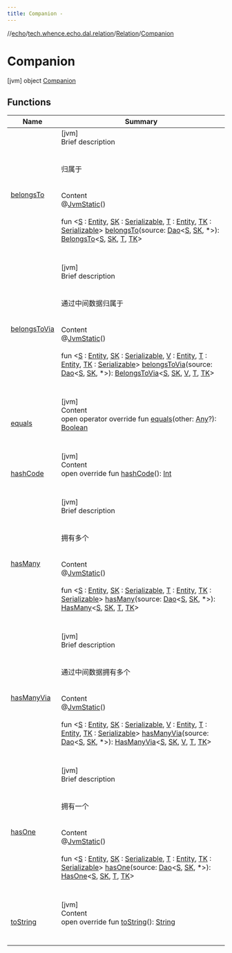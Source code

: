 ```yaml
---
title: Companion -
---
```

//[echo](../../../index.md)/[tech.whence.echo.dal.relation](../../index.md)/[Relation](../index.md)/[Companion](index.md)



# Companion  
 [jvm] object [Companion](index.md)   


## Functions  
  
|  Name|  Summary| 
|---|---|
| [belongsTo](belongs-to.md)| [jvm]  <br>Brief description  <br><br><br>归属于<br><br>  <br>Content  <br>@[JvmStatic](https://kotlinlang.org/api/latest/jvm/stdlib/kotlin.jvm/-jvm-static/index.html)()  <br>  <br>fun <[S](belongs-to.md) : [Entity](../../../tech.whence.echo.dal.entity/-entity/index.md), [SK](belongs-to.md) : [Serializable](https://docs.oracle.com/javase/8/docs/api/java/io/Serializable.html), [T](belongs-to.md) : [Entity](../../../tech.whence.echo.dal.entity/-entity/index.md), [TK](belongs-to.md) : [Serializable](https://docs.oracle.com/javase/8/docs/api/java/io/Serializable.html)> [belongsTo](belongs-to.md)(source: [Dao](../../../tech.whence.echo.dal.dao/-dao/index.md)<[S](belongs-to.md), [SK](belongs-to.md), *>): [BelongsTo](../../-belongs-to/index.md)<[S](belongs-to.md), [SK](belongs-to.md), [T](belongs-to.md), [TK](belongs-to.md)>  <br><br><br>
| [belongsToVia](belongs-to-via.md)| [jvm]  <br>Brief description  <br><br><br>通过中间数据归属于<br><br>  <br>Content  <br>@[JvmStatic](https://kotlinlang.org/api/latest/jvm/stdlib/kotlin.jvm/-jvm-static/index.html)()  <br>  <br>fun <[S](belongs-to-via.md) : [Entity](../../../tech.whence.echo.dal.entity/-entity/index.md), [SK](belongs-to-via.md) : [Serializable](https://docs.oracle.com/javase/8/docs/api/java/io/Serializable.html), [V](belongs-to-via.md) : [Entity](../../../tech.whence.echo.dal.entity/-entity/index.md), [T](belongs-to-via.md) : [Entity](../../../tech.whence.echo.dal.entity/-entity/index.md), [TK](belongs-to-via.md) : [Serializable](https://docs.oracle.com/javase/8/docs/api/java/io/Serializable.html)> [belongsToVia](belongs-to-via.md)(source: [Dao](../../../tech.whence.echo.dal.dao/-dao/index.md)<[S](belongs-to-via.md), [SK](belongs-to-via.md), *>): [BelongsToVia](../../-belongs-to-via/index.md)<[S](belongs-to-via.md), [SK](belongs-to-via.md), [V](belongs-to-via.md), [T](belongs-to-via.md), [TK](belongs-to-via.md)>  <br><br><br>
| [equals](../../../tech.whence.echo.webclient.response.exception/-response-unrecognized-exception/index.md#kotlin/Any/equals/#kotlin.Any?/PointingToDeclaration/)| [jvm]  <br>Content  <br>open operator override fun [equals](../../../tech.whence.echo.webclient.response.exception/-response-unrecognized-exception/index.md#kotlin/Any/equals/#kotlin.Any?/PointingToDeclaration/)(other: [Any](https://kotlinlang.org/api/latest/jvm/stdlib/kotlin/-any/index.html)?): [Boolean](https://kotlinlang.org/api/latest/jvm/stdlib/kotlin/-boolean/index.html)  <br><br><br>
| [hashCode](../../../tech.whence.echo.webclient.response.exception/-response-unrecognized-exception/index.md#kotlin/Any/hashCode/#/PointingToDeclaration/)| [jvm]  <br>Content  <br>open override fun [hashCode](../../../tech.whence.echo.webclient.response.exception/-response-unrecognized-exception/index.md#kotlin/Any/hashCode/#/PointingToDeclaration/)(): [Int](https://kotlinlang.org/api/latest/jvm/stdlib/kotlin/-int/index.html)  <br><br><br>
| [hasMany](has-many.md)| [jvm]  <br>Brief description  <br><br><br>拥有多个<br><br>  <br>Content  <br>@[JvmStatic](https://kotlinlang.org/api/latest/jvm/stdlib/kotlin.jvm/-jvm-static/index.html)()  <br>  <br>fun <[S](has-many.md) : [Entity](../../../tech.whence.echo.dal.entity/-entity/index.md), [SK](has-many.md) : [Serializable](https://docs.oracle.com/javase/8/docs/api/java/io/Serializable.html), [T](has-many.md) : [Entity](../../../tech.whence.echo.dal.entity/-entity/index.md), [TK](has-many.md) : [Serializable](https://docs.oracle.com/javase/8/docs/api/java/io/Serializable.html)> [hasMany](has-many.md)(source: [Dao](../../../tech.whence.echo.dal.dao/-dao/index.md)<[S](has-many.md), [SK](has-many.md), *>): [HasMany](../../-has-many/index.md)<[S](has-many.md), [SK](has-many.md), [T](has-many.md), [TK](has-many.md)>  <br><br><br>
| [hasManyVia](has-many-via.md)| [jvm]  <br>Brief description  <br><br><br>通过中间数据拥有多个<br><br>  <br>Content  <br>@[JvmStatic](https://kotlinlang.org/api/latest/jvm/stdlib/kotlin.jvm/-jvm-static/index.html)()  <br>  <br>fun <[S](has-many-via.md) : [Entity](../../../tech.whence.echo.dal.entity/-entity/index.md), [SK](has-many-via.md) : [Serializable](https://docs.oracle.com/javase/8/docs/api/java/io/Serializable.html), [V](has-many-via.md) : [Entity](../../../tech.whence.echo.dal.entity/-entity/index.md), [T](has-many-via.md) : [Entity](../../../tech.whence.echo.dal.entity/-entity/index.md), [TK](has-many-via.md) : [Serializable](https://docs.oracle.com/javase/8/docs/api/java/io/Serializable.html)> [hasManyVia](has-many-via.md)(source: [Dao](../../../tech.whence.echo.dal.dao/-dao/index.md)<[S](has-many-via.md), [SK](has-many-via.md), *>): [HasManyVia](../../-has-many-via/index.md)<[S](has-many-via.md), [SK](has-many-via.md), [V](has-many-via.md), [T](has-many-via.md), [TK](has-many-via.md)>  <br><br><br>
| [hasOne](has-one.md)| [jvm]  <br>Brief description  <br><br><br>拥有一个<br><br>  <br>Content  <br>@[JvmStatic](https://kotlinlang.org/api/latest/jvm/stdlib/kotlin.jvm/-jvm-static/index.html)()  <br>  <br>fun <[S](has-one.md) : [Entity](../../../tech.whence.echo.dal.entity/-entity/index.md), [SK](has-one.md) : [Serializable](https://docs.oracle.com/javase/8/docs/api/java/io/Serializable.html), [T](has-one.md) : [Entity](../../../tech.whence.echo.dal.entity/-entity/index.md), [TK](has-one.md) : [Serializable](https://docs.oracle.com/javase/8/docs/api/java/io/Serializable.html)> [hasOne](has-one.md)(source: [Dao](../../../tech.whence.echo.dal.dao/-dao/index.md)<[S](has-one.md), [SK](has-one.md), *>): [HasOne](../../-has-one/index.md)<[S](has-one.md), [SK](has-one.md), [T](has-one.md), [TK](has-one.md)>  <br><br><br>
| [toString](../../../tech.whence.echo.webclient.response.exception/-response-unrecognized-exception/index.md#kotlin/Any/toString/#/PointingToDeclaration/)| [jvm]  <br>Content  <br>open override fun [toString](../../../tech.whence.echo.webclient.response.exception/-response-unrecognized-exception/index.md#kotlin/Any/toString/#/PointingToDeclaration/)(): [String](https://kotlinlang.org/api/latest/jvm/stdlib/kotlin/-string/index.html)  <br><br><br>

